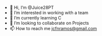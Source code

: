 - 👋 Hi, I’m @Juice28PT
- 👀 I’m interested in working with a team
- 🌱 I’m currently learning C
- 💞️ I’m looking to collaborate on Projects
- 📫 How to reach me jcfnramos@gmail.com

<!---
Juice28PT/Juice28PT is a ✨ special ✨ repository because its `README.md` (this file) appears on your GitHub profile.
You can click the Preview link to take a look at your changes.
--->

